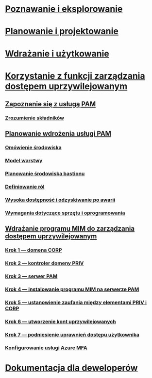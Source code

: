 # [Poznawanie i eksplorowanie](/microsoft-identity-manager/understand-explore/microsoft-identity-manager-2016)
# [Planowanie i projektowanie](/microsoft-identity-manager/plan-design/microsoft-identity-manager-2016-supported-platforms)
# [Wdrażanie i użytkowanie](/microsoft-identity-manager/deploy-use/microsoft-identity-manager-deploy)
# [Korzystanie z funkcji zarządzania dostępem uprzywilejowanym](privileged-identity-management-for-active-directory-domain-services.md)
## [Zapoznanie się z usługą PAM](privileged-identity-management-for-active-directory-domain-services.md)
### [Zrozumienie składników](principles-of-operation.md)
## [Planowanie wdrożenia usługi PAM](environment-overview.md)
### [Omówienie środowiska](environment-overview.md)
### [Model warstwy](tier-model-for-partitioning-administrative-privileges.md)
### [Planowanie środowiska bastionu](planning-bastion-environment.md)
### [Definiowanie ról](defining-roles-for-pam.md)
### [Wysoka dostępność i odzyskiwanie po awarii](high-availability-disaster-recovery-considerations-bastion-environment.md)
### [Wymagania dotyczące sprzętu i oprogramowania](hardware-software-requirements.md)
## [Wdrażanie programu MIM do zarządzania dostępem uprzywilejowanym](configuring-mim-environment-for-pam.md)
### [Krok 1 — domena CORP](step-1-prepare-corp-domain.md)
### [Krok 2 — kontroler domeny PRIV](step-2-prepare-priv-domain-controller.md)
### [Krok 3 — serwer PAM](step-3-prepare-pam-server.md)
### [Krok 4 — instalowanie programu MIM na serwerze PAM](step-4-install-mim-components-on-pam-server.md)
### [Krok 5 — ustanowienie zaufania między elementami PRIV i CORP](step-5-establish-trust-between-priv-corp-forests.md)
### [Krok 6 — utworzenie kont uprzywilejowanych](step-6-transition-group-to-pam.md)
### [Krok 7 — podniesienie uprawnień dostępu użytkownika](step-7-elevate-user-access.md)
### [Konfigurowanie usługi Azure MFA](use-azure-mfa-for-activation.md)
# [Dokumentacja dla deweloperów](/microsoft-identity-manager/reference/microsoft-identity-manager-2016-developer-reference)


<!--HONumber=Jun16_HO3-->


